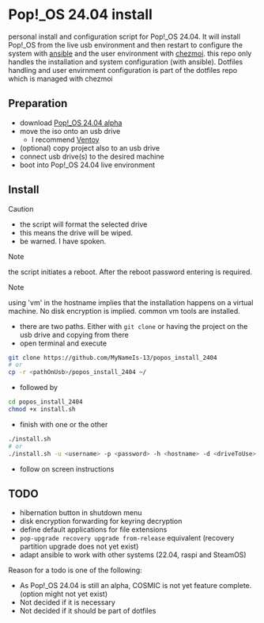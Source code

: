 # Pop!_OS 24.04 install

personal install and configuration script for Pop!_OS 24.04.
It will install Pop!_OS from the live usb environment and then restart to configure the system with [ansible](https://www.ansible.com/) and the user environment with [chezmoi](https://www.chezmoi.io/).
this repo only handles the installation and system configuration (with ansible).
Dotfiles handling and user envirnment configuration is part of the dotfiles repo which is managed with chezmoi

## Preparation

- download [Pop!_OS 24.04 alpha](https://system76.com/cosmic)
- move the iso onto an usb drive
  - I recommend [Ventoy](https://www.ventoy.net/en/index.html)
- (optional) copy project also to an usb drive
- connect usb drive(s) to the desired machine
- boot into Pop!_OS 24.04 live environment

## Install

> [!CAUTION]
>
> - the script will format the selected drive
> - this means the drive will be wiped.
> - be warned. I have spoken.

> [!NOTE]
>
> the script initiates a reboot. After the reboot password entering is required.

> [!NOTE]
>
> using 'vm' in the hostname implies that the installation happens on a virtual machine. No disk encryption is implied. common vm tools are installed.

- there are two paths. Either with `git clone` or having the project on the usb drive and copying from there
- open terminal and execute

```bash
git clone https://github.com/MyNameIs-13/popos_install_2404
# or
cp -r <pathOnUsb>/popos_install_2404 ~/
```

- followed by

```bash
cd popos_install_2404
chmod +x install.sh
```

- finish with one or the other

```bash
./install.sh
# or
./install.sh -u <username> -p <password> -h <hostname> -d <driveToUse>
```

- follow on screen instructions

## TODO

- hibernation button in shutdown menu
- disk encryption forwarding for keyring decryption
- define default applications for file extensions
- `pop-upgrade recovery upgrade from-release` equivalent (recovery partition upgrade does not yet exist)
- adapt ansible to work with other systems (22.04, raspi and SteamOS)

Reason for a todo is one of the following:

- As Pop!_OS 24.04 is still an alpha, COSMIC is not yet feature complete. (option might not yet exist)
- Not decided if it is necessary
- Not decided if it should be part of dotfiles
